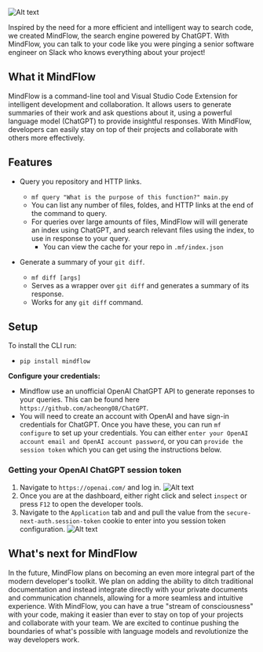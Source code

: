 ![Alt text](images/MindFloHeader.png)

Inspired by the need for a more efficient and intelligent way to search code, we created MindFlow, the search engine powered by ChatGPT. With MindFlow, you can talk to your code like you were pinging a senior software engineer on Slack who knows everything about your project!

## What it MindFlow
MindFlow is a command-line tool and Visual Studio Code Extension for intelligent development and collaboration. It allows users to generate summaries of their work and ask questions about it, using a powerful language model (ChatGPT) to provide insightful responses. With MindFlow, developers can easily stay on top of their projects and collaborate with others more effectively.

## Features
- Query you repository and HTTP links.
    - `mf query "What is the purpose of this function?" main.py`
    - You can list any number of files, foldes, and HTTP links at the end of the command to query.
    - For queries over large amounts of files, MindFlow will will generate an index using ChatGPT, and search relevant files using the index, to use in response to your query.
        - You can view the cache for your repo in `.mf/index.json`

- Generate a summary of your `git diff`. 
    - `mf diff [args]`
    - Serves as a wrapper over `git diff` and generates a summary of its response.
    - Works for any `git diff` command.

## Setup
To install the CLI run: 
- `pip install mindflow`

**Configure your credentials:**
- Mindflow use an unofficial OpenAI ChatGPT API to generate reponses to your queries. This can be found here `https://github.com/acheong08/ChatGPT`. 
- You will need to create an account with OpenAI and have sign-in credentials for ChatGPT. Once you have these, you can run `mf configure` to set up your credentials. You can either `enter your OpenAI account email and OpenAI account password`, or you can `provide the session token` which you can get using the instructions below. 

### Getting your OpenAI ChatGPT session token
1. Navigate to `https://openai.com/` and log in. ![Alt text](images/ChatGPT_Home.png)
2. Once you are at the dashboard, either right click and select `inspect` or press `F12` to open the developer tools.
3. Navigate to the `Application` tab and and pull the value from the `secure-next-auth.session-token` cookie to enter into you session token configuration. ![Alt text](images/session_id2.png) 


## What's next for MindFlow
In the future, MindFlow plans on becoming an even more integral part of the modern developer's toolkit. We plan on adding the ability to ditch traditional documentation and instead integrate directly with your private documents and communication channels, allowing for a more seamless and intuitive experience. With MindFlow, you can have a true "stream of consciousness" with your code, making it easier than ever to stay on top of your projects and collaborate with your team. We are excited to continue pushing the boundaries of what's possible with language models and revolutionize the way developers work.


